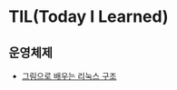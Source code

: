 # TIL(Today I Learned)

## 운영체제
- [그림으로 배우는 리눅스 구조](https://github.com/Kyeong6/TIL/tree/main/OS/%EA%B7%B8%EB%A6%BC%EC%9C%BC%EB%A1%9C%20%EB%B0%B0%EC%9A%B0%EB%8A%94%20%EB%A6%AC%EB%88%85%EC%8A%A4%20%EA%B5%AC%EC%A1%B0)
